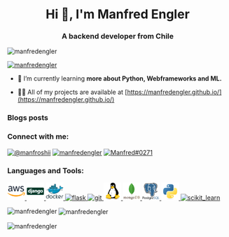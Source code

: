 <h1 align="center">Hi 👋, I'm Manfred Engler</h1>
<h3 align="center">A backend developer from Chile</h3>

<p align="left"> <img src="https://komarev.com/ghpvc/?username=manfredengler&label=Profile%20views&color=0e75b6&style=flat" alt="manfredengler" /> </p>

<p align="left"> <a href="https://github.com/ryo-ma/github-profile-trophy"><img src="https://github-profile-trophy.vercel.app/?username=manfredengler" alt="manfredengler" /></a> </p>

- 🌱 I’m currently learning **more about Python, Webframeworks and ML.**

- 👨‍💻 All of my projects are available at [https://manfredengler.github.io/](https://manfredengler.github.io/)

### Blogs posts
<!-- BLOG-POST-LIST:START -->
<!-- BLOG-POST-LIST:END -->

<h3 align="left">Connect with me:</h3>
<p align="left">
<a href="https://dev.to/@manfroshii" target="blank"><img align="center" src="https://cdn.jsdelivr.net/npm/simple-icons@3.0.1/icons/dev-dot-to.svg" alt="@manfroshii" height="30" width="40" /></a>
<a href="https://linkedin.com/in/manfredengler" target="blank"><img align="center" src="https://raw.githubusercontent.com/rahuldkjain/github-profile-readme-generator/neutral-icons/src/images/icons/Social/linked-in-alt.svg" alt="manfredengler" height="30" width="40" /></a>
<a href="https://discord.gg/Manfred#0271" target="blank"><img align="center" src="https://raw.githubusercontent.com/rahuldkjain/github-profile-readme-generator/neutral-icons/src/images/icons/Social/discord.svg" alt="Manfred#0271" height="30" width="40" /></a>
</p>

<h3 align="left">Languages and Tools:</h3>
<p align="left"> <a href="https://aws.amazon.com" target="_blank"> <img src="https://raw.githubusercontent.com/devicons/devicon/master/icons/amazonwebservices/amazonwebservices-original-wordmark.svg" alt="aws" width="40" height="40"/> </a> <a href="https://www.djangoproject.com/" target="_blank"> <img src="https://raw.githubusercontent.com/devicons/devicon/master/icons/django/django-original.svg" alt="django" width="40" height="40"/> </a> <a href="https://www.docker.com/" target="_blank"> <img src="https://raw.githubusercontent.com/devicons/devicon/master/icons/docker/docker-original-wordmark.svg" alt="docker" width="40" height="40"/> </a> <a href="https://flask.palletsprojects.com/" target="_blank"> <img src="https://www.vectorlogo.zone/logos/pocoo_flask/pocoo_flask-icon.svg" alt="flask" width="40" height="40"/> </a> <a href="https://git-scm.com/" target="_blank"> <img src="https://www.vectorlogo.zone/logos/git-scm/git-scm-icon.svg" alt="git" width="40" height="40"/> </a> <a href="https://www.linux.org/" target="_blank"> <img src="https://raw.githubusercontent.com/devicons/devicon/master/icons/linux/linux-original.svg" alt="linux" width="40" height="40"/> </a> <a href="https://www.mongodb.com/" target="_blank"> <img src="https://raw.githubusercontent.com/devicons/devicon/master/icons/mongodb/mongodb-original-wordmark.svg" alt="mongodb" width="40" height="40"/> </a> <a href="https://www.postgresql.org" target="_blank"> <img src="https://raw.githubusercontent.com/devicons/devicon/master/icons/postgresql/postgresql-original-wordmark.svg" alt="postgresql" width="40" height="40"/> </a> <a href="https://www.python.org" target="_blank"> <img src="https://raw.githubusercontent.com/devicons/devicon/master/icons/python/python-original.svg" alt="python" width="40" height="40"/> </a> <a href="https://scikit-learn.org/" target="_blank"> <img src="https://upload.wikimedia.org/wikipedia/commons/0/05/Scikit_learn_logo_small.svg" alt="scikit_learn" width="40" height="40"/> </a> </p>

<p><img align="left" src="https://github-readme-stats.vercel.app/api/top-langs?username=manfredengler&show_icons=true&locale=en&layout=compact" alt="manfredengler" /></p>

<p>&nbsp;<img align="center" src="https://github-readme-stats.vercel.app/api?username=manfredengler&show_icons=true&locale=en" alt="manfredengler" /></p>

<p><img align="center" src="https://github-readme-streak-stats.herokuapp.com/?user=manfredengler&" alt="manfredengler" /></p>
